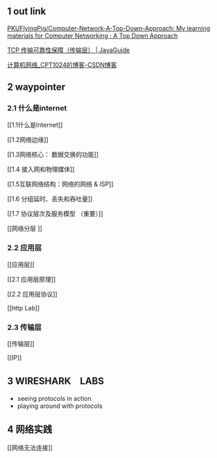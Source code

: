 ## 1	out link 
[PKUFlyingPig/Computer-Network-A-Top-Down-Approach: My learning materials for Computer Networking : A Top Down Approach](https://github.com/PKUFlyingPig/Computer-Network-A-Top-Down-Approach)

[TCP 传输可靠性保障（传输层） | JavaGuide](https://javaguide.cn/cs-basics/network/tcp-reliability-guarantee.html#%E8%B6%85%E6%97%B6%E9%87%8D%E4%BC%A0%E5%A6%82%E4%BD%95%E5%AE%9E%E7%8E%B0-%E8%B6%85%E6%97%B6%E9%87%8D%E4%BC%A0%E6%97%B6%E9%97%B4%E6%80%8E%E4%B9%88%E7%A1%AE%E5%AE%9A)

[计算机网络_CPT1024的博客-CSDN博客](https://blog.csdn.net/weixin_49486457/category_11961602.html)
## 2	waypointer

### 2.1	什么是internet 

[[1.1什么是Internet]]

[[1.2网络边缘]]
    
[[1.3网络核心： 数据交换的功能]]

[[1.4 接入网和物理媒体]]

[[1.5互联网络结构：网络的网络 & ISP]]

[[1.6 分组延时、丢失和吞吐量]]

[[1.7 协议层次及服务模型 （重要）]]

[[网络分层 ]]
### 2.2	应用层

[[应用层]]

[[2.1 应用层原理]]

[[2.2 应用层协议]]

[[http Lab]]

### 2.3	传输层

[[传输层]]



[[IP]]


## 3	WIRESHARK　LABS

- seeing protocols in action
- playing around with protocols

## 4	网络实践

[[网络无法连接]]